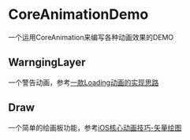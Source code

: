 # CoreAnimationDemo
一个运用CoreAnimation来编写各种动画效果的DEMO  
## WarngingLayer  
一个警告动画，参考[一款Loading动画的实现思路](http://www.jianshu.com/p/1c6a2de68753)
## Draw
一个简单的绘画板功能，参考[iOS核心动画技巧-矢量绘图](https://zsisme.gitbooks.io/ios-/content/chapter13/catiledLayer.html)
